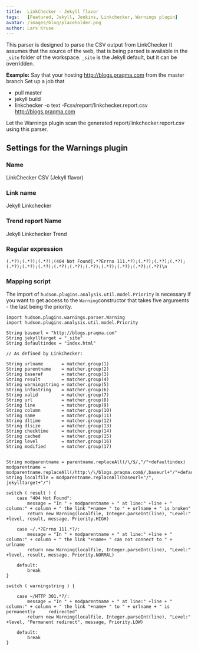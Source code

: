 ```yaml
---
title:  LinkChecker - Jekyll flavor
tags:   [Featured, Jekyll, Jenkins, Linkchecker, Warnings plugin]
avatar: /images/blog/placeholder.png
author: Lars Kruse
---
```


This parser is designed to parse the CSV output from LinkChecker
It assumes that the source of the web, that is being parsed is
available in the `_site` folder of the workspace. `_site` is the Jekyll
default, but it can be overridden.
<!--break-->


__Example:__
Say that your hosting http://blogs.praqma.com from the master branch
Set up a job that

 * pull master
 * jekyll build
 * linkchecker -o text -Fcsv/report/linkchecker.report.csv  http://blogs.praqma.com

Let the Warnings plugin scan the generated report/linkchecker.report.csv
using this parser.

## Settings for the Warnings plugin

### Name

LinkChecker CSV (Jekyll flavor)

### Link name

Jekyll Linkchecker

### Trend report Name

Jekyll Linkchecker Trend

### Regular expression

    (.*?);(.*?);(.*?);(404 Not Found|.*?Errno 111.*?);(.*?);(.*?);(.*?);(.*?);(.*?);(.*?);(.*?);(.*?);(.*?);(.*?);(.*?);(.*?);(.*?)\n

### Mapping script

The import of `hudson.plugins.analysis.util.model.Priority` is necessary if you want to get access to the `Warning`constructor that takes five arguments - the last being the priority.

    import hudson.plugins.warnings.parser.Warning
    import hudson.plugins.analysis.util.model.Priority  

    String baseurl = "http://blogs.praqma.com"
    String jekylltarget = "_site"
    String defaultindex = "index.html"

    // As defined by LinkChecker:

    String urlname       = matcher.group(1)
    String parentname    = matcher.group(2)
    String baseref       = matcher.group(3)
    String result        = matcher.group(4)
    String warningstring = matcher.group(5)
    String infostring    = matcher.group(6)
    String valid         = matcher.group(7)
    String url           = matcher.group(8)
    String line          = matcher.group(9)
    String column        = matcher.group(10)
    String name          = matcher.group(11)
    String dltime        = matcher.group(12)
    String dlsize        = matcher.group(13)
    String checktime     = matcher.group(14)
    String cached        = matcher.group(15)
    String level         = matcher.group(16)
    String modified      = matcher.group(17)


    String modparentname = parentname.replaceAll(/\/$/,"/"+defaultindex)
    modparentname =     modparentname.replaceAll(/http:\/\/blogs.praqma.com$/,baseurl+"/"+defaultindex)
    String localfile = modparentname.replaceAll(baseurl+"/", jekylltarget+"/")

    switch ( result ) {
        case "404 Not Found":
            message = "In " + modparentname + " at line:" +line + " column:" + column + " the link "+name+ " to " + urlname + " is broken"
            return new Warning(localfile, Integer.parseInt(line), "Level:" +level, result, message, Priority.HIGH)

        case ~/.*?Errno 111.*?/:
            message = "In " + modparentname + " at line:" +line + " column:" + column + " the link "+name+ " can not connect to " + urlname
            return new Warning(localfile, Integer.parseInt(line), "Level:" +level, result, message, Priority.NORMAL)

        default:
            break
    }

    switch ( warningstring ) {

        case ~/HTTP 301.*?/:
            message = "In " + modparentname + " at line:" +line + " column:" + column + " the link "+name+ " to " + urlname + " is permanently     redirected"
            return new Warning(localfile, Integer.parseInt(line), "Level:" +level, "Permanent redirect", message, Priority.LOW)

        default:
            break
    }

